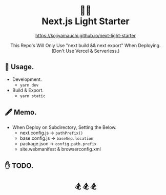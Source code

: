 <h1 align="center">
  🏄‍♂️<br>
  Next.js Light Starter
</h1>

<p align="center"><a href="https://kojiyamauchi.github.io/next-light-starter/">https://kojiyamauchi.github.io/next-light-starter</a></p>
<p align="center">This Repo's Will Only Use "next build && next export" When Deploying.<br>(Don't Use Vercel & Serverless.)</p>

## 🌴 Usage.

- Development.
  - `yarn dev`
- Build & Export.
  - `yarn static`

## 🖋 Memo.

- When Deploy on Subdirectory, Setting the Below.
  - next.config.js -> `pathPrefix()`
  - base.config.js -> `baseSeo.location`
  - package.json -> `config.path.prefix`
  - site.webmanifest & browserconfig.xml

## ✋ TODO.

<h2 align="center">🏂 🏂 🏂</h2>
